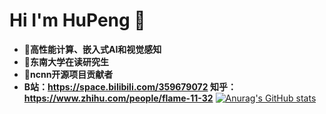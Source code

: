 
# Hi I'm HuPeng  🦠
- 🦥**高性能计算、嵌入式AI和视觉感知**
- 🦍**东南大学在读研究生**
- 🐒**ncnn开源项目贡献者**
- **B站：https://space.bilibili.com/359679072  知乎：https://www.zhihu.com/people/flame-11-32**
[![Anurag's GitHub stats](https://github-readme-stats.vercel.app/api?username=HuPengsheet)](https://github.com/anuraghazra/github-readme-stats)

